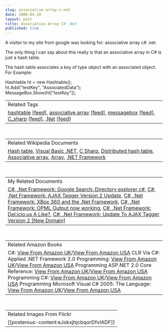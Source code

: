 ```yaml
---
slug: associative-array-c-net
date: 2006-04-20
layout: post
title: Associative Array C# .Net
published: true
---
```

A visitor to my site from google was looking for: associative array c# .net.<p />The only thing I can say about this really is that an associative array in C# is just a hash table.<p />The hash table associates a key of type object with an associated object.<br />For Example:<p />Hashtable ht = new Hashtable();<br />ht.Add("testKey", "AssociatedData");<br />MessageBox.Show(ht["testKey"]);<p /><table class="TechnoratiHead TagHeader">
<tr><td>Related Tags</td></tr>
<tr class="Technorati"><td>
<a href="http://www.kinlan.co.uk/tag/hashtable" class="Tag" rel="tag">hashtable</a> <a href="http://feeds.technorati.com/feed/posts/tag/hashtable" class="Tag">[feed]</a>, <a href="http://www.kinlan.co.uk/tag/associative%20array" class="Tag" rel="tag">associative array</a> <a href="http://feeds.technorati.com/feed/posts/tag/associative%20array" class="Tag">[feed]</a>, <a href="http://www.kinlan.co.uk/tag/messagebox" class="Tag" rel="tag">messagebox</a> <a href="http://feeds.technorati.com/feed/posts/tag/messagebox" class="Tag">[feed]</a>, <a href="http://www.kinlan.co.uk/tag/C_sharp" class="Tag" rel="tag">C_sharp</a> <a href="http://feeds.technorati.com/feed/posts/tag/C_sharp" class="Tag">[feed]</a>, <a href="http://www.kinlan.co.uk/tag/.Net" class="Tag" rel="tag">.Net</a> <a href="http://feeds.technorati.com/feed/posts/tag/.Net" class="Tag">[feed]</a>
</td></tr>
</table><br /><table class="TechnoratiHead TagHeader">
<tr><td>Related Wikipedia Documents</td></tr>
<tr class="Technorati"><td>
<a href="http://en.wikipedia.org/wiki/Hash_table" class="Tag" rel="tag">Hash table</a>, <a href="http://en.wikipedia.org/wiki/Visual_Basic_.NET" class="Tag" rel="tag">Visual Basic .NET</a>, <a href="http://en.wikipedia.org/wiki/C_Sharp" class="Tag" rel="tag">C Sharp</a>, <a href="http://en.wikipedia.org/wiki/Distributed_hash_table" class="Tag" rel="tag">Distributed hash table</a>, <a href="http://en.wikipedia.org/wiki/Associative_array" class="Tag" rel="tag">Associative array</a>, <a href="http://en.wikipedia.org/wiki/Array" class="Tag" rel="tag">Array</a>, <a href="http://en.wikipedia.org/wiki/.NET_Framework" class="Tag" rel="tag">.NET Framework</a>
</td></tr>
</table><br /><table class="TechnoratiHead TagHeader">
<tr><td>My Related Documents</td></tr>
<tr class="Technorati"><td>
<a href="http://www.kinlan.co.uk/2006/04/google-search-directory-explorer-c.html" class="Tag" rel="tag">C#, .Net Framework: Google Search: Directory explorer c#</a>, <a href="http://www.kinlan.co.uk/2005/11/ajax-tagger-version-2-update.html" class="Tag" rel="tag">C#, .Net Framework: AJAX Tagger Version 2 Update</a>, <a href="http://www.kinlan.co.uk/2005/11/xbox-360-and-net-framework.html" class="Tag" rel="tag">C#, .Net Framework: XBox 360 and the .Net Framework</a>, <a href="http://www.kinlan.co.uk/2005/11/opml-output-now-working.html" class="Tag" rel="tag">C#, .Net Framework: OPML Output now working</a>, <a href="http://www.kinlan.co.uk/2005/10/delicious-like.html" class="Tag" rel="tag">C#, .Net Framework: Del.icio.us A Like?</a>, <a href="http://www.kinlan.co.uk/2005/11/update-to-ajax-tagger-version-2-new.html" class="Tag" rel="tag">C#, .Net Framework: Update To AJAX Tagger Version 2 [New Domain]</a>
</td></tr>
</table><br /><table class="TechnoratiHead TagHeader">
<tr><td>Related Amazon Books</td></tr>
<tr class="Technorati"><td>C#: <a href="http://www.amazon.co.uk/exec/obidos/redirect?tag=cnetfra-21&amp;link_code=xm2&amp;camp=2025&amp;creative=165953&amp;path=http://www.amazon.co.uk/gp/redirect.html%253fASIN=0077098269%2526tag=cnetfra-21%2526lcode=xm2%2526cID=2025%2526ccmID=165953%2526location=/o/ASIN/0077098269%25253FSubscriptionId=0CM2PVF6VAHJQKW5G782" class="Tag" rel="tag">View From Amazon UK</a>/<a href="http://www.amazon.com/exec/obidos/redirect?tag=cnetfra-20&amp;link_code=xm2&amp;camp=2025&amp;creative=165953&amp;path=http://www.amazon.com/gp/redirect.html%253fASIN=0077098269%2526tag=cnetfra-20%2526lcode=xm2%2526cID=2025%2526ccmID=165953%2526location=/o/ASIN/0077098269%25253FSubscriptionId=0CM2PVF6VAHJQKW5G782" class="Tag" rel="tag">View From Amazon USA</a> CLR Via C#: Applied .NET Framework 2.0 Programming: <a href="http://www.amazon.co.uk/exec/obidos/redirect?tag=cnetfra-21&amp;link_code=xm2&amp;camp=2025&amp;creative=165953&amp;path=http://www.amazon.co.uk/gp/redirect.html%253fASIN=0735621632%2526tag=cnetfra-21%2526lcode=xm2%2526cID=2025%2526ccmID=165953%2526location=/o/ASIN/0735621632%25253FSubscriptionId=0CM2PVF6VAHJQKW5G782" class="Tag" rel="tag">View From Amazon UK</a>/<a href="http://www.amazon.com/exec/obidos/redirect?tag=cnetfra-20&amp;link_code=xm2&amp;camp=2025&amp;creative=165953&amp;path=http://www.amazon.com/gp/redirect.html%253fASIN=0735621632%2526tag=cnetfra-20%2526lcode=xm2%2526cID=2025%2526ccmID=165953%2526location=/o/ASIN/0735621632%25253FSubscriptionId=0CM2PVF6VAHJQKW5G782" class="Tag" rel="tag">View From Amazon USA</a> Programming ASP.NET 2.0 Core Reference: <a href="http://www.amazon.co.uk/exec/obidos/redirect?tag=cnetfra-21&amp;link_code=xm2&amp;camp=2025&amp;creative=165953&amp;path=http://www.amazon.co.uk/gp/redirect.html%253fASIN=0735621764%2526tag=cnetfra-21%2526lcode=xm2%2526cID=2025%2526ccmID=165953%2526location=/o/ASIN/0735621764%25253FSubscriptionId=0CM2PVF6VAHJQKW5G782" class="Tag" rel="tag">View From Amazon UK</a>/<a href="http://www.amazon.com/exec/obidos/redirect?tag=cnetfra-20&amp;link_code=xm2&amp;camp=2025&amp;creative=165953&amp;path=http://www.amazon.com/gp/redirect.html%253fASIN=0735621764%2526tag=cnetfra-20%2526lcode=xm2%2526cID=2025%2526ccmID=165953%2526location=/o/ASIN/0735621764%25253FSubscriptionId=0CM2PVF6VAHJQKW5G782" class="Tag" rel="tag">View From Amazon USA</a> Programming C#: <a href="http://www.amazon.co.uk/exec/obidos/redirect?tag=cnetfra-21&amp;link_code=xm2&amp;camp=2025&amp;creative=165953&amp;path=http://www.amazon.co.uk/gp/redirect.html%253fASIN=0596006993%2526tag=cnetfra-21%2526lcode=xm2%2526cID=2025%2526ccmID=165953%2526location=/o/ASIN/0596006993%25253FSubscriptionId=0CM2PVF6VAHJQKW5G782" class="Tag" rel="tag">View From Amazon UK</a>/<a href="http://www.amazon.com/exec/obidos/redirect?tag=cnetfra-20&amp;link_code=xm2&amp;camp=2025&amp;creative=165953&amp;path=http://www.amazon.com/gp/redirect.html%253fASIN=0596006993%2526tag=cnetfra-20%2526lcode=xm2%2526cID=2025%2526ccmID=165953%2526location=/o/ASIN/0596006993%25253FSubscriptionId=0CM2PVF6VAHJQKW5G782" class="Tag" rel="tag">View From Amazon USA</a> Programming Microsoft Visual C# 2005: The Language: <a href="http://www.amazon.co.uk/exec/obidos/redirect?tag=cnetfra-21&amp;link_code=xm2&amp;camp=2025&amp;creative=165953&amp;path=http://www.amazon.co.uk/gp/redirect.html%253fASIN=0735621810%2526tag=cnetfra-21%2526lcode=xm2%2526cID=2025%2526ccmID=165953%2526location=/o/ASIN/0735621810%25253FSubscriptionId=0CM2PVF6VAHJQKW5G782" class="Tag" rel="tag">View From Amazon UK</a>/<a href="http://www.amazon.com/exec/obidos/redirect?tag=cnetfra-20&amp;link_code=xm2&amp;camp=2025&amp;creative=165953&amp;path=http://www.amazon.com/gp/redirect.html%253fASIN=0735621810%2526tag=cnetfra-20%2526lcode=xm2%2526cID=2025%2526ccmID=165953%2526location=/o/ASIN/0735621810%25253FSubscriptionId=0CM2PVF6VAHJQKW5G782" class="Tag" rel="tag">View From Amazon USA</a>
</td></tr>
</table><br /><table class="TechnoratiHead TagHeader">
<tr><td>Related Images From Flickr</td></tr>
<tr class="Technorati"><td><span style="float: left;">[[posterous-content:eJokxjhjcbqorDfvIADF]]</span></td></tr>
</table><div class="blogger-post-footer"><img class="posterous_download_image" src="https://blogger.googleusercontent.com/tracker/8109338-114553521466006709?l=www.kinlan.co.uk%2Findex.html" height="1" alt="" width="1" /></div>

